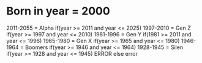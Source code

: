 Born in year = 2000
====================
2011-2055 = Alpha
if(year >= 2011 and year <= 2025)
1997-2010 = Gen Z
if(year >= 1997 and year <= 2010)
1981-1996 = Gen Y
if(1981 >= 2011 and year <= 1996)
1965-1980 = Gen X
if(year >= 1965 and year <= 1980)
1946-1964 = Boomers
if(year >= 1946 and year <= 1964)
1928-1945 = Silen
if(year >= 1928 and year <= 1945)
ERROR
else error